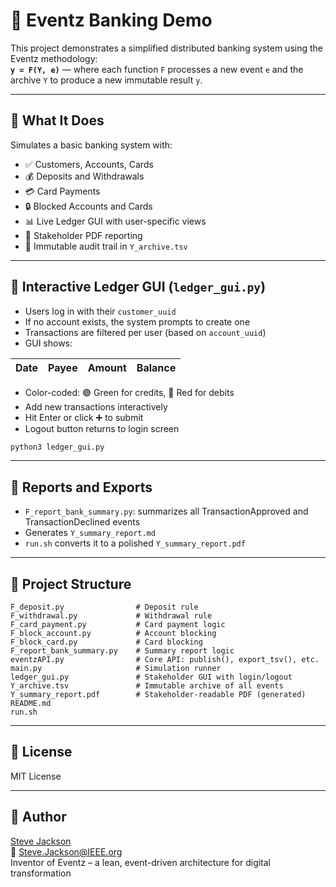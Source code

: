 # 🏦 Eventz Banking Demo

This project demonstrates a simplified distributed banking system using the Eventz methodology:  
**`y = F(Y, e)`** — where each function `F` processes a new event `e` and the archive `Y` to produce a new immutable result `y`.

---

## 🚀 What It Does

Simulates a basic banking system with:

- ✅ Customers, Accounts, Cards
- 💰 Deposits and Withdrawals
- 💳 Card Payments
- 🔒 Blocked Accounts and Cards
- 📊 Live Ledger GUI with user-specific views
- 📄 Stakeholder PDF reporting
- 📁 Immutable audit trail in `Y_archive.tsv`

---

## 🧾 Interactive Ledger GUI (`ledger_gui.py`)

- Users log in with their `customer_uuid`
- If no account exists, the system prompts to create one
- Transactions are filtered per user (based on `account_uuid`)
- GUI shows:

| Date | Payee | Amount | Balance |
|------|--------|--------|---------|

- Color-coded: 🟢 Green for credits, 🔴 Red for debits
- Add new transactions interactively
- Hit Enter or click ➕ to submit
- Logout button returns to login screen

```bash
python3 ledger_gui.py
```

---

## 📝 Reports and Exports

- `F_report_bank_summary.py`: summarizes all TransactionApproved and TransactionDeclined events
- Generates `Y_summary_report.md`
- `run.sh` converts it to a polished `Y_summary_report.pdf`

---

## 📂 Project Structure

```
F_deposit.py                # Deposit rule
F_withdrawal.py             # Withdrawal rule
F_card_payment.py           # Card payment logic
F_block_account.py          # Account blocking
F_block_card.py             # Card blocking
F_report_bank_summary.py    # Summary report logic
eventzAPI.py                # Core API: publish(), export_tsv(), etc.
main.py                     # Simulation runner
ledger_gui.py               # Stakeholder GUI with login/logout
Y_archive.tsv               # Immutable archive of all events
Y_summary_report.pdf        # Stakeholder-readable PDF (generated)
README.md
run.sh
```

---

## 📄 License

MIT License

---

## 🙋 Author

[Steve Jackson](https://www.linkedin.com/in/steve-jackson-b8675431/)  
📧 Steve.Jackson@IEEE.org  
Inventor of Eventz – a lean, event-driven architecture for digital transformation
